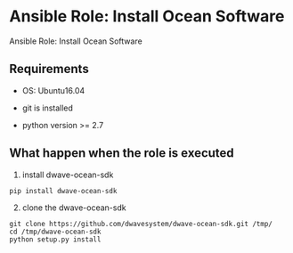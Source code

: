 # Ansible Role: Install Ocean Software

Ansible Role: Install Ocean Software

## Requirements

- OS: Ubuntu16.04

- git is installed

- python version >= 2.7

## What happen when the role is executed

1. install dwave-ocean-sdk

```
pip install dwave-ocean-sdk
```

2. clone the dwave-ocean-sdk

```
git clone https://github.com/dwavesystem/dwave-ocean-sdk.git /tmp/
cd /tmp/dwave-ocean-sdk
python setup.py install
```
